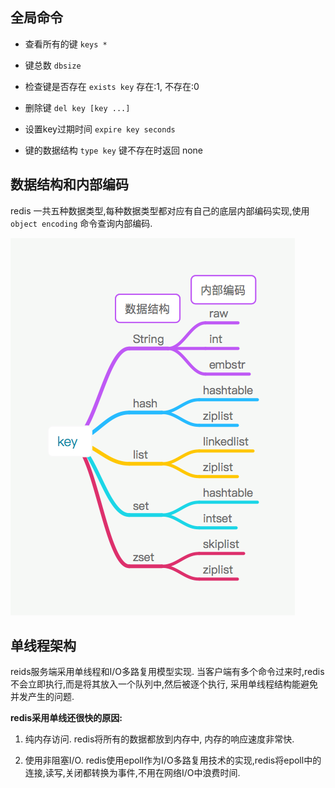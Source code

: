 ## 全局命令
+ 查看所有的键
`keys *`

+ 键总数
`dbsize`

+ 检查键是否存在
`exists key` 存在:1, 不存在:0

+ 删除键
`del key [key ...]`

+ 设置key过期时间
`expire key seconds` 

+ 键的数据结构
`type key`  键不存在时返回 none

## 数据结构和内部编码

redis 一共五种数据类型,每种数据类型都对应有自己的底层内部编码实现,使用 `object encoding` 命令查询内部编码.

![redis数据结构](image/redis数据结构.png)

## 单线程架构

reids服务端采用单线程和I/O多路复用模型实现. 当客户端有多个命令过来时,redis不会立即执行,而是将其放入一个队列中,然后被逐个执行, 采用单线程结构能避免并发产生的问题. 

**redis采用单线还很快的原因:**

1. 纯内存访问. redis将所有的数据都放到内存中, 内存的响应速度非常快.

2. 使用非阻塞I/O.  redis使用epoll作为I/O多路复用技术的实现,redis将epoll中的连接,读写,关闭都转换为事件,不用在网络I/O中浪费时间. 




